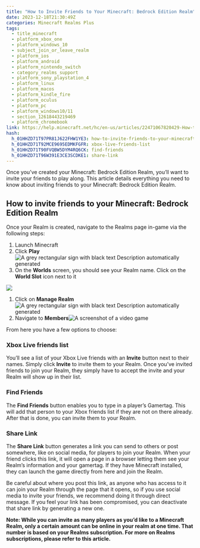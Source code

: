 ```yaml
---
title: "How to Invite Friends to Your Minecraft: Bedrock Edition Realm"
date: 2023-12-18T21:30:49Z
categories: Minecraft Realms Plus
tags:
  - title_minecraft
  - platform_xbox_one
  - platform_windows_10
  - subject_join_or_leave_realm
  - platform_ios
  - platform_android
  - platform_nintendo_switch
  - category_realms_support
  - platform_sony_playstation_4
  - platform_linux
  - platform_macos
  - platform_kindle_fire
  - platform_oculus
  - platform_pc
  - platform_windows10/11
  - section_12618443219469
  - platform_chromebook
link: https://help.minecraft.net/hc/en-us/articles/22471067820429-How-to-Invite-Friends-to-Your-Minecraft-Bedrock-Edition-Realm
hash:
  h_01HHZD71T97PR81J622FHW1YE3: how-to-invite-friends-to-your-minecraft-bedrock-edition-realm
  h_01HHZD71T92MCE9695EDMKFGFR: xbox-live-friends-list
  h_01HHZD71T90FVQBW5DYM4RQ6CK: find-friends
  h_01HHZD71T96W391E3CE3SCDKE1: share-link
---
```


Once you’ve created your Minecraft: Bedrock Edition Realm, you’ll want to invite your friends to play along. This article details everything you need to know about inviting friends to your Minecraft: Bedrock Edition Realm.

## How to invite friends to your Minecraft: Bedrock Edition Realm

Once your Realm is created, navigate to the Realms page in-game via the following steps:

1.  Launch Minecraft
2.  Click **Play**![A grey rectangular sign with black text Description automatically generated](https://minecrafthelp.zendesk.com/hc/article_attachments/22471021021965)
3.  On the **Worlds** screen, you should see your Realm name. Click on the **World Slot** icon next to it

![](https://minecrafthelp.zendesk.com/hc/article_attachments/22471067787533)

1.  Click on **Manage Realm** ![A grey rectangular sign with black text Description automatically generated](https://minecrafthelp.zendesk.com/hc/article_attachments/22471067788941)
2.  Navigate to **Members**![A screenshot of a video game](https://minecrafthelp.zendesk.com/hc/article_attachments/22471067793421)

From here you have a few options to choose: 

### Xbox Live friends list

You’ll see a list of your Xbox Live friends with an **Invite** button next to their names. Simply click **Invite** to invite them to your Realm. Once you’ve invited friends to join your Realm, they simply have to accept the invite and your Realm will show up in their list.

### Find Friends

The **Find Friends** button enables you to type in a player’s Gamertag. This will add that person to your Xbox friends list if they are not on there already. After that is done, you can invite them to your Realm.

### Share Link

The **Share Link** button generates a link you can send to others or post somewhere, like on social media, for players to join your Realm. When your friend clicks this link, it will open a page in a browser letting them see your Realm’s information and your gamertag. If they have Minecraft installed, they can launch the game directly from here and join the Realm.

Be careful about where you post this link, as anyone who has access to it can join your Realm through the page that it opens, so if you use social media to invite your friends, we recommend doing it through direct message. If you feel your link has been compromised, you can deactivate that share link by generating a new one.

**Note: While you can invite as many players as you’d like to a Minecraft Realm, only a certain amount can be online in your realm at one time. That number is based on your Realms subscription. For more on Realms subscriptions, please refer to this article.**
